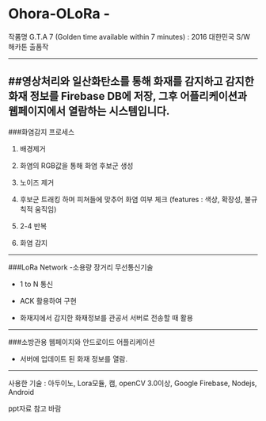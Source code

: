 # Ohora-OLoRa - 

작품명 G.T.A 7 (Golden time available within 7 minutes) : 2016 대한민국 S/W 해카톤 출품작

---
##영상처리와 일산화탄소를 통해 화재를 감지하고 감지한 화재 정보를 Firebase DB에 저장, 그후 어플리케이션과 웹페이지에서 열람하는 시스템입니다.
---
###화염감지 프로세스

1. 배경제거

2. 화염의 RGB값을 통해 화염 후보군 생성
3. 노이즈 제거
4. 후보군 트래킹 하며 피쳐들에 맞추어 화염 여부 체크 (features : 색상, 확장성, 불규칙적 움직임)

5. 2-4 반복
6. 화염 감지

---
###LoRa Network
-소용량 장거리 무선통신기술
- 1 to N 통신 

- ACK 활용하여 구현
- 화재지에서 감지한 화재정보를 관공서 서버로 전송할 때 활용
---
###소방관용 웹페이지와 안드로이드 어플리케이션
 - 서버에 업데이트 된 화재 정보를 열람.
 
---
사용한 기술 : 아두이노, Lora모듈, 캠, openCV 3.0이상, Google Firebase, Nodejs, Android

ppt자료 참고 바람
